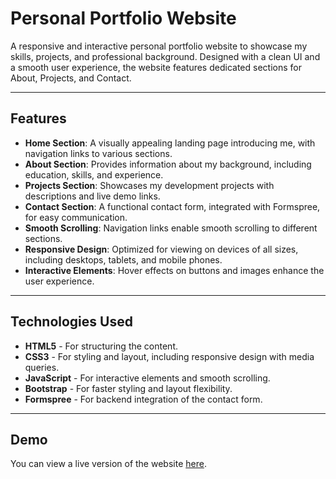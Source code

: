 # Personal Portfolio Website

A responsive and interactive personal portfolio website to showcase my skills, projects, and professional background. Designed with a clean UI and a smooth user experience, the website features dedicated sections for About, Projects, and Contact.

---

## Features

- **Home Section**: A visually appealing landing page introducing me, with navigation links to various sections.
- **About Section**: Provides information about my background, including education, skills, and experience.
- **Projects Section**: Showcases my development projects with descriptions and live demo links.
- **Contact Section**: A functional contact form, integrated with Formspree, for easy communication.
- **Smooth Scrolling**: Navigation links enable smooth scrolling to different sections.
- **Responsive Design**: Optimized for viewing on devices of all sizes, including desktops, tablets, and mobile phones.
- **Interactive Elements**: Hover effects on buttons and images enhance the user experience.

---

## Technologies Used

- **HTML5** - For structuring the content.
- **CSS3** - For styling and layout, including responsive design with media queries.
- **JavaScript** - For interactive elements and smooth scrolling.
- **Bootstrap** - For faster styling and layout flexibility.
- **Formspree** - For backend integration of the contact form.

---

## Demo
You can view a live version of the website [here]([https://your-portfolio-link.com](https://shashank-22-hash.github.io/Portfolio_Website/)).
